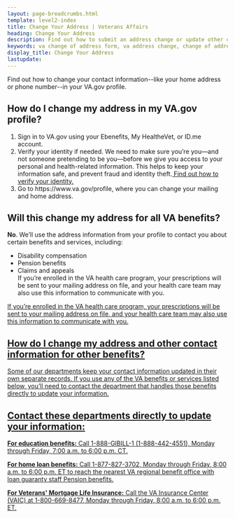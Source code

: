 ```yaml
---
layout: page-breadcrumbs.html
template: level2-index
title: Change Your Address | Veterans Affairs
heading: Change Your Address
description: Find out how to submit an address change or update other contact information in your VA.gov profile. 
keywords: va change of address form, va address change, change of address va, va benefits change of address, va address change form, how do i change my address with the va, va benefits address change
display_title: Change Your Address
lastupdate:
---
```


<div itemscope itemtype="http://schema.org/FAQPage">
<div itemprop="description" class="va-introtext">

Find out how to change your contact information--like your home address or phone number--in your VA.gov profile. 

</div>

<h2 itemprop="name">How do I change my address in my VA.gov profile?</h2>
<div itemprop="acceptedAnswer" itemscope itemtype="http://schema.org/Answer">
<div itemprop="text">

<ol class="process">
  <li class="process-step list-one">Sign in to VA.gov using your Ebenefits, My HealtheVet, or ID.me account.</li>
  <li class="process-step list-two">Verify your identity if needed. We need to make sure you’re you—and not someone pretending to be you—before we give you access to your personal and health-related information. This helps to keep your information safe, and prevent fraud and identity theft.<a href="https://www.vba.va.gov/pubs/forms/VBA-24-0296-ARE.pdf"> Find out how to verify your identity.</a></li>
  <li class="process-step list-three">Go to https://www.va.gov/profile, where you can change your mailing and home address.</li>
</ol>

</ul>
</div>
</div>
</div>

<h2 itemprop="name">Will this change my address for all VA benefits?</h2>
<div itemprop="acceptedAnswer" itemscope itemtype="http://schema.org/Answer">
<div itemprop="text">
  
  <b>No</b>. We’ll use the address information from your profile to contact you about certain benefits and services, including:
<ul>
<li>Disability compensation</li>
<li>Pension benefits</li>
<li>Claims and appeals</li>
  If you’re enrolled in the VA health care program, your prescriptions will be sent to your mailing address on file, and your health care team may also use this information to communicate with you.
</ul>
</div>
</div>
</div>

<u>If you’re enrolled in the VA health care program, your prescriptions will be sent to your mailing address on file, and your health care team may also use this information to communicate with you.
  
<h2 itemprop="name">How do I change my address and other contact information for other benefits?</h2>
<div itemprop="acceptedAnswer" itemscope itemtype="http://schema.org/Answer">
<div itemprop="text">
  
Some of our departments keep your contact information updated in their own separate records. If you use any of the VA benefits or services listed below, you’ll need to contact the department that handles those benefits directly to update your information.

<h2>Contact these departments directly to update your information:</h2>

<b>For education benefits:</b> Call 1-888-GIBILL-1 (1-888-442-4551), Monday through Friday, 7:00 a.m. to 6:00 p.m. CT.

<b>For home loan benefits:</b> Call 1-877-827-3702, Monday through Friday, 8:00 a.m. to 6:00 p.m. ET to reach the nearest VA regional benefit office with loan guaranty staff Pension benefits.

<b>For Veterans' Mortgage Life Insurance:</b> Call the VA Insurance Center (VAIC) at 1-800-669-8477, Monday through Friday, 8:00 a.m. to 6:00 p.m. ET.

</u>
</div>
</div>
</div>

  
  
  
  
  
  
  
  
  
  
